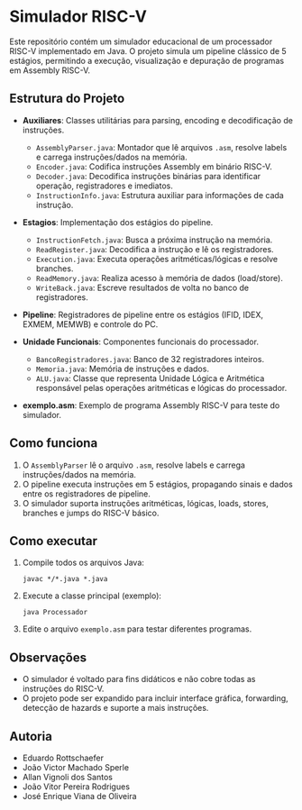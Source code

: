 # Simulador RISC-V

Este repositório contém um simulador educacional de um processador RISC-V implementado em Java. O projeto simula um pipeline clássico de 5 estágios, permitindo a execução, visualização e depuração de programas em Assembly RISC-V.

## Estrutura do Projeto

- **Auxiliares**: Classes utilitárias para parsing, encoding e decodificação de instruções.
  - `AssemblyParser.java`: Montador que lê arquivos `.asm`, resolve labels e carrega instruções/dados na memória.
  - `Encoder.java`: Codifica instruções Assembly em binário RISC-V.
  - `Decoder.java`: Decodifica instruções binárias para identificar operação, registradores e imediatos.
  - `InstructionInfo.java`: Estrutura auxiliar para informações de cada instrução.

- **Estagios**: Implementação dos estágios do pipeline.
  - `InstructionFetch.java`: Busca a próxima instrução na memória.
  - `ReadRegister.java`: Decodifica a instrução e lê os registradores.
  - `Execution.java`: Executa operações aritméticas/lógicas e resolve branches.
  - `ReadMemory.java`: Realiza acesso à memória de dados (load/store).
  - `WriteBack.java`: Escreve resultados de volta no banco de registradores.

- **Pipeline**: Registradores de pipeline entre os estágios (IFID, IDEX, EXMEM, MEMWB) e controle do PC.

- **Unidade Funcionais**: Componentes funcionais do processador.
  - `BancoRegistradores.java`: Banco de 32 registradores inteiros.
  - `Memoria.java`: Memória de instruções e dados.
  - `ALU.java`: Classe que representa Unidade Lógica e Aritmética responsável pelas operações aritméticas e lógicas do processador.

- **exemplo.asm**: Exemplo de programa Assembly RISC-V para teste do simulador.

## Como funciona

1. O `AssemblyParser` lê o arquivo `.asm`, resolve labels e carrega instruções/dados na memória.
2. O pipeline executa instruções em 5 estágios, propagando sinais e dados entre os registradores de pipeline.
3. O simulador suporta instruções aritméticas, lógicas, loads, stores, branches e jumps do RISC-V básico.

## Como executar

1. Compile todos os arquivos Java:
   ```
   javac */*.java *.java
   ```
2. Execute a classe principal (exemplo):
   ```
   java Processador
   ```
3. Edite o arquivo `exemplo.asm` para testar diferentes programas.

## Observações
- O simulador é voltado para fins didáticos e não cobre todas as instruções do RISC-V.
- O projeto pode ser expandido para incluir interface gráfica, forwarding, detecção de hazards e suporte a mais instruções.

## Autoria

- Eduardo Rottschaefer
- João Victor Machado Sperle
- Allan Vignoli dos Santos
- João Vitor Pereira Rodrigues
- José Enrique Viana de Oliveira
